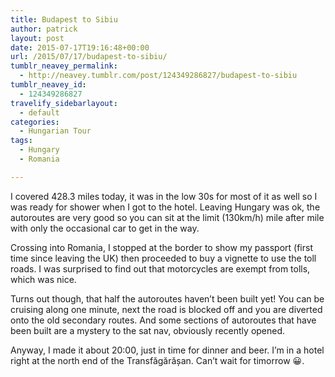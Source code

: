 ```yaml
---
title: Budapest to Sibiu
author: patrick
layout: post
date: 2015-07-17T19:16:48+00:00
url: /2015/07/17/budapest-to-sibiu/
tumblr_neavey_permalink:
  - http://neavey.tumblr.com/post/124349286827/budapest-to-sibiu
tumblr_neavey_id:
  - 124349286827
travelify_sidebarlayout:
  - default
categories:
  - Hungarian Tour
tags:
  - Hungary
  - Romania

---
```

I covered 428.3 miles today, it was in the low 30s for most of it as well so I was ready for shower when I got to the hotel. Leaving Hungary was ok, the autoroutes are very good so you can sit at the limit (130km/h) mile after mile with only the occasional car to get in the way.

Crossing into Romania, I stopped at the border to show my passport (first time since leaving the UK) then proceeded to buy a vignette to use the toll roads. I was surprised to find out that motorcycles are exempt from tolls, which was nice.

Turns out though, that half the autoroutes haven’t been built yet! You can be cruising along one minute, next the road is blocked off and you are diverted onto the old secondary routes. And some sections of autoroutes that have been built are a mystery to the sat nav, obviously recently opened.

Anyway, I made it about 20:00, just in time for dinner and beer. I’m in a hotel right at the north end of the Transfăgărășan. Can’t wait for timorrow 😀.